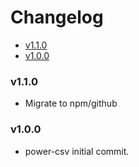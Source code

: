 <!-- START doctoc generated TOC please keep comment here to allow auto update -->
<!-- DON'T EDIT THIS SECTION, INSTEAD RE-RUN doctoc TO UPDATE -->
# Changelog

- [v1.1.0](#v110)
- [v1.0.0](#v100)

<!-- END doctoc generated TOC please keep comment here to allow auto update -->

### v1.1.0

 * Migrate to npm/github

### v1.0.0

 * power-csv initial commit.
